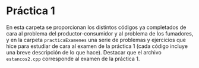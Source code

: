 # Práctica 1

En esta carpeta se proporcionan los distintos códigos ya completados de cara al problema del productor-consumidor y al problema de los fumadores, y en la carpeta `practicaExamenes` una serie de problemas y ejercicios que hice para estudiar de cara al examen de la práctica 1 (cada código incluye una breve descripción de lo que hace). Destacar que el archivo `estancos2.cpp` corresponde al examen de la práctica 1.